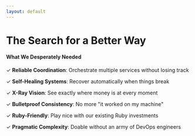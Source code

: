 ```yaml
---
layout: default
---
```


# The Search for a Better Way

#### What We Desperately Needed

✓ **Reliable Coordination**: Orchestrate multiple services without losing track

✓ **Self-Healing Systems**: Recover automatically when things break

✓ **X-Ray Vision**: See exactly where money is at every moment

✓ **Bulletproof Consistency**: No more "it worked on my machine"

✓ **Ruby-Friendly**: Play nice with our existing Ruby investments

✓ **Pragmatic Complexity**: Doable without an army of DevOps engineers

<!--
**Speaker Notes - The Search for a Solution:**

- Begin with the business urgency: "After that $47,000 payment incident I mentioned, our leadership team gave us a clear mandate: find a solution that guarantees payment reliability, and do it quickly."

- Frame the evaluation process: "We established these six critical requirements you see on the slide. Any solution had to meet all of them - not just some."

- Walk through each requirement with context:
  * "Reliable coordination meant ensuring all steps complete successfully or roll back completely - no partial transactions"
  * "Self-healing meant automatic recovery from failures without human intervention"
  * "X-ray vision meant complete visibility into exactly where every payment is at every moment"
  * "Bulletproof consistency meant identical behavior in development and production"
  * "Ruby-friendly was non-negotiable - we weren't going to rewrite our entire stack"
  * "Pragmatic complexity meant our small team could actually operate it successfully"

- Add color on the evaluation process: "We spent three intensive weeks researching options. Our team evaluated several solutions including custom-built orchestrators, AWS Step Functions, and Apache Airflow."

- Highlight the key factors in choosing Temporal: "What ultimately sold us on Temporal were three things:"
  * "First, a production-ready Ruby SDK that worked with our existing stack"
  * "Second, time-travel debugging that lets us see exactly what happened in every workflow"
  * "Third, automatic compensation patterns that solve our partial failure problems"

- Share the proof of concept results: "After our evaluation, we ran a 2-week POC migrating our simplest payment flow. The results were immediate: zero partial failures, complete workflow visibility, and developers actually enjoying the experience."

- Time target: About 90 seconds - this introduces why Temporal was chosen before diving into how it works
-->